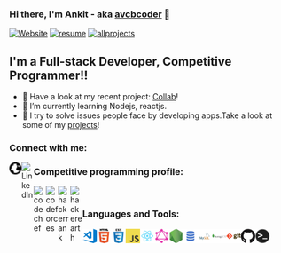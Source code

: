 ### Hi there, I'm Ankit - aka [avcbcoder][website] 👋

[![Website](https://img.shields.io/website?label=portfolio&style=for-the-badge&url=http%3A%2F%2Favcbcoder.github.io%2F)](http://avcbcoder.github.io/)
[![resume](https://img.shields.io/website?label=resume&style=for-the-badge&url=https%3A%2F%2Favcbcoder.github.io%2Fresume.pdf)](https://avcbcoder.github.io/resume.pdf)
[![allprojects](https://img.shields.io/website?label=projects&style=for-the-badge&url=https%3A%2F%2Favcbcoder.github.io%2Fprojects)](https://avcbcoder.github.io/projects)

## I'm a Full-stack Developer, Competitive Programmer!!

- 🔭  Have a look at my recent project: [Collab][recentproject]!
- 🌱  I’m currently learning Nodejs, reactjs.
- 🥅  I try to solve issues people face by developing apps.Take a look at some of my [projects][allprojects]!  

### Connect with me:
[<img align="left" alt="avcbcoder.github.io" width="22px" src="https://raw.githubusercontent.com/iconic/open-iconic/master/svg/globe.svg" />][website]
[<img align="left" alt="LinkedIn" width="22px" src="https://cdn.jsdelivr.net/npm/simple-icons@v3/icons/linkedin.svg" />][linkedin]

### Competitive programming profile:
[<img align="left" alt="codechef" width="22px" src="https://raw.githubusercontent.com/avcbcoder/avcbcoder.github.io/master/images/dev-icon/codechef-circle.png" />][codechef]
[<img align="left" alt="codeforces" width="22px" src="https://raw.githubusercontent.com/avcbcoder/avcbcoder.github.io/master/images/dev-icon/codeforces-circle.png" />][codeforces]
[<img align="left" alt="hackerrank" width="22px" src="https://raw.githubusercontent.com/avcbcoder/avcbcoder.github.io/master/images/dev-icon/hackerrank-circle.png" />][hackerrank]
[<img align="left" alt="hackerearth" width="22px" src="https://raw.githubusercontent.com/avcbcoder/avcbcoder.github.io/master/images/dev-icon/hackerearth-circle.png" />][hackerearth]


<br />

### Languages and Tools:

<img align="left" alt="Visual Studio Code" width="26px" src="https://raw.githubusercontent.com/github/explore/80688e429a7d4ef2fca1e82350fe8e3517d3494d/topics/visual-studio-code/visual-studio-code.png" />
<img align="left" alt="HTML5" width="26px" src="https://raw.githubusercontent.com/github/explore/80688e429a7d4ef2fca1e82350fe8e3517d3494d/topics/html/html.png" />
<img align="left" alt="CSS3" width="26px" src="https://raw.githubusercontent.com/github/explore/80688e429a7d4ef2fca1e82350fe8e3517d3494d/topics/css/css.png" />
<img align="left" alt="JavaScript" width="26px" src="https://raw.githubusercontent.com/github/explore/80688e429a7d4ef2fca1e82350fe8e3517d3494d/topics/javascript/javascript.png" />
<img align="left" alt="React" width="26px" src="https://raw.githubusercontent.com/github/explore/80688e429a7d4ef2fca1e82350fe8e3517d3494d/topics/react/react.png" />
<img align="left" alt="GraphQL" width="26px" src="https://raw.githubusercontent.com/github/explore/80688e429a7d4ef2fca1e82350fe8e3517d3494d/topics/graphql/graphql.png" />
<img align="left" alt="Node.js" width="26px" src="https://raw.githubusercontent.com/github/explore/80688e429a7d4ef2fca1e82350fe8e3517d3494d/topics/nodejs/nodejs.png" />
<img align="left" alt="SQL" width="26px" src="https://raw.githubusercontent.com/github/explore/80688e429a7d4ef2fca1e82350fe8e3517d3494d/topics/sql/sql.png" />
<img align="left" alt="MySQL" width="26px" src="https://raw.githubusercontent.com/github/explore/80688e429a7d4ef2fca1e82350fe8e3517d3494d/topics/mysql/mysql.png" />
<img align="left" alt="MongoDB" width="26px" src="https://raw.githubusercontent.com/github/explore/80688e429a7d4ef2fca1e82350fe8e3517d3494d/topics/mongodb/mongodb.png" />
<img align="left" alt="Git" width="26px" src="https://raw.githubusercontent.com/github/explore/80688e429a7d4ef2fca1e82350fe8e3517d3494d/topics/git/git.png" />
<img align="left" alt="GitHub" width="26px" src="https://raw.githubusercontent.com/github/explore/78df643247d429f6cc873026c0622819ad797942/topics/github/github.png" />
<img align="left" alt="Terminal" width="26px" src="https://raw.githubusercontent.com/github/explore/80688e429a7d4ef2fca1e82350fe8e3517d3494d/topics/terminal/terminal.png" />

<br />

[website]: https://avcbcoder.github.io/
[recentproject]: http://avc-collab.netlify.app/
[resume]: https://avcbcoder.github.io/resume.pdf
[allprojects]: http://avc-collab.netlify.app/projects
[linkedin]: https://www.linkedin.com/in/ankit-verma-03308215a/
[codechef]: https://www.codechef.com/users/avcbcoder
[codeforces]: https://codeforces.com/profile/avcb
[hackerearth]: https://www.hackerearth.com/@avcbcoder
[hackerrank]: https://hackerrank.com/avcbcoder
